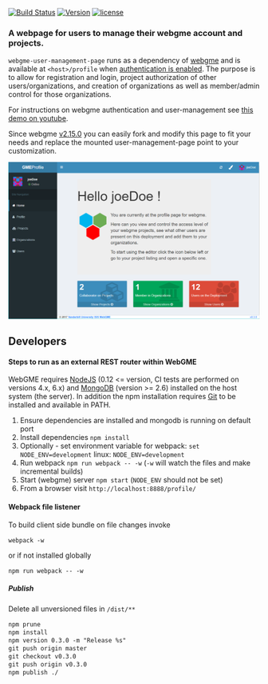 [![Build Status](https://travis-ci.org/webgme/user-management-page.svg?branch=master)](https://travis-ci.org/webgme/user-management-page)
[![Version](https://badge.fury.io/js/webgme-user-management-page.svg)](https://www.npmjs.com/package/webgme-user-management-page)
[![license](https://img.shields.io/github/license/mashape/apistatus.svg?maxAge=2592000)](https://opensource.org/licenses/MIT)

### A webpage for users to manage their webgme account and projects. 
`webgme-user-management-page` runs as a dependency of [webgme](https://github.com/webgme/webgme) and is available at `<host>/profile`
when [authentication is enabled](https://github.com/webgme/webgme/wiki/Users-and-Authentication). The purpose is to
allow for registration and login, project authorization of other users/organizations, and creation of
organizations as well as member/admin control for those organizations.

For instructions on webgme authentication and user-management see [this demo on youtube](https://www.youtube.com/watch?v=xS6_FK8kZhE).

Since webgme [v2.15.0](https://github.com/webgme/webgme/releases/) you can easily fork and modify this page to fit your needs
and replace the mounted user-management-page point to your customization.

![WebGME-User-Management-Page](images/landing-page.png "Web-app is based on AdminLTE")

## Developers
#### Steps to run as an external REST router within WebGME

WebGME requires [NodeJS](https://nodejs.org/) (0.12 <= version, CI tests are performed on versions 4.x, 6.x) and [MongoDB](https://www.mongodb.com/) (version >= 2.6) installed on the host system (the server).
In addition the npm installation requires [Git](https://git-scm.com) to be installed and available in PATH.

1. Ensure dependencies are installed and mongodb is running on default port 
2. Install dependencies `npm install`
3. Optionally - set environment variable for webpack: `set NODE_ENV=development` linux: `NODE_ENV=development`
3. Run webpack `npm run webpack -- -w` (`-w` will watch the files and make incremental builds)
4. Start (webgme) server `npm start` (`NODE_ENV` should not be set)
5. From a browser visit `http://localhost:8888/profile/`


#### Webpack file listener
To build client side bundle on file changes invoke
```
webpack -w
```
or if not installed globally
```
npm run webpack -- -w
```

##### Publish
Delete all unversioned files in `/dist/**`
```
npm prune
npm install
npm version 0.3.0 -m "Release %s"
git push origin master
git checkout v0.3.0
git push origin v0.3.0
npm publish ./
```
